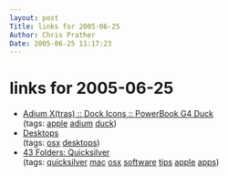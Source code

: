 ```yaml
---
layout: post
Title: links for 2005-06-25  
Author: Chris Prather
Date: 2005-06-25 11:17:23
---
```


# links for 2005-06-25
<ul class="delicious">
	<li>
		<div class="delicious-link"><a href="http://thames.networkredux.net/~adiumx/index.php?a=xtras">Adium X(tras) :: Dock Icons :: PowerBook G4 Duck</a></div>
		<div class="delicious-tags">(tags: <a href="http://del.icio.us/perigrin/apple">apple</a> <a href="http://del.icio.us/perigrin/adium">adium</a> <a href="http://del.icio.us/perigrin/duck">duck</a>)</div>
	</li>
	<li>
		<div class="delicious-link"><a href="http://www.tcp-ip.or.jp/~ask/tab/index.htm">Desktops</a></div>
		<div class="delicious-tags">(tags: <a href="http://del.icio.us/perigrin/osx">osx</a> <a href="http://del.icio.us/perigrin/desktops">desktops</a>)</div>
	</li>
	<li>
		<div class="delicious-link"><a href="http://www.43folders.com/quicksilver/index.html">43 Folders: Quicksilver</a></div>
		<div class="delicious-tags">(tags: <a href="http://del.icio.us/perigrin/quicksilver">quicksilver</a> <a href="http://del.icio.us/perigrin/mac">mac</a> <a href="http://del.icio.us/perigrin/osx">osx</a> <a href="http://del.icio.us/perigrin/software">software</a> <a href="http://del.icio.us/perigrin/tips">tips</a> <a href="http://del.icio.us/perigrin/apple">apple</a> <a href="http://del.icio.us/perigrin/apps">apps</a>)</div>
	</li>
</ul>

